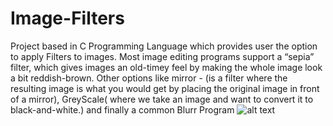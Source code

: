 # Image-Filters
Project based in C Programming Language which provides user the option to apply Filters to images. Most image editing programs support a “sepia” filter, which gives images an old-timey feel by making the whole image look a bit reddish-brown. Other options like mirror -  (is a filter where the resulting image is what you would get by placing the original image in front of a mirror), GreyScale( where we take an image and want to convert it to black-and-white.) and finally a common Blurr Program 
![alt text](http://url/to/img.png)
